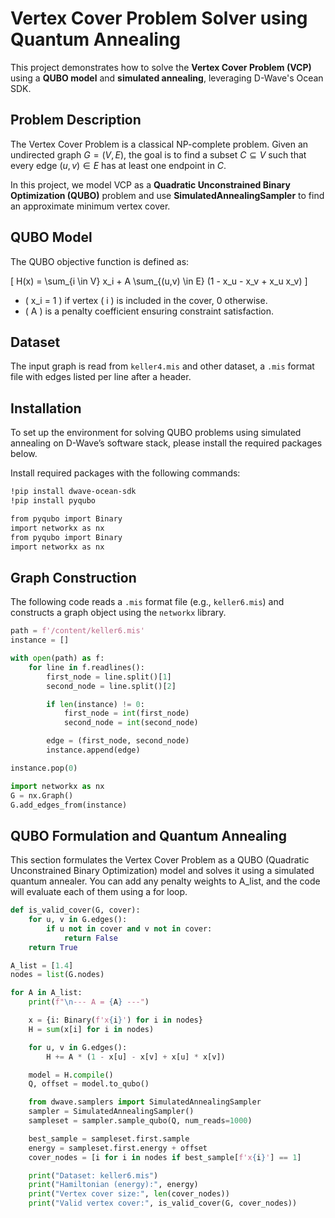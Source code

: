 # Vertex Cover Problem Solver using Quantum Annealing

This project demonstrates how to solve the **Vertex Cover Problem (VCP)** using a **QUBO model** and **simulated annealing**, leveraging D-Wave's Ocean SDK.

## Problem Description

The Vertex Cover Problem is a classical NP-complete problem. Given an undirected graph $G = (V, E)$, the goal is to find a subset $C \subseteq V$ such that every edge $(u, v) \in E$ has at least one endpoint in $C$.

In this project, we model VCP as a **Quadratic Unconstrained Binary Optimization (QUBO)** problem and use **SimulatedAnnealingSampler** to find an approximate minimum vertex cover.



## QUBO Model

The QUBO objective function is defined as:

\[
H(x) = \sum_{i \in V} x_i + A \sum_{(u,v) \in E} (1 - x_u - x_v + x_u x_v)
\]

- \( x_i = 1 \) if vertex \( i \) is included in the cover, 0 otherwise.
- \( A \) is a penalty coefficient ensuring constraint satisfaction.



## Dataset

The input graph is read from `keller4.mis` and other dataset, a `.mis` format file with edges listed per line after a header.



## Installation

To set up the environment for solving QUBO problems using simulated annealing on D-Wave’s software stack, please install the required packages below.

Install required packages with the following commands:

```bash
!pip install dwave-ocean-sdk
!pip install pyqubo

from pyqubo import Binary
import networkx as nx
from pyqubo import Binary
import networkx as nx
```

## Graph Construction

The following code reads a `.mis` format file (e.g., `keller6.mis`) and constructs a graph object using the `networkx` library.

```python
path = f'/content/keller6.mis' 
instance = [] 

with open(path) as f:
    for line in f.readlines():
        first_node = line.split()[1]   
        second_node = line.split()[2]  

        if len(instance) != 0:
            first_node = int(first_node)
            second_node = int(second_node)

        edge = (first_node, second_node)
        instance.append(edge)

instance.pop(0)  

import networkx as nx
G = nx.Graph()
G.add_edges_from(instance) 
```
## QUBO Formulation and Quantum Annealing

This section formulates the Vertex Cover Problem as a QUBO (Quadratic Unconstrained Binary Optimization) model and solves it using a simulated quantum annealer.
You can add any penalty weights to A_list, and the code will evaluate each of them using a for loop.

```python
def is_valid_cover(G, cover):
    for u, v in G.edges():
        if u not in cover and v not in cover:
            return False
    return True

A_list = [1.4]
nodes = list(G.nodes)

for A in A_list:
    print(f"\n--- A = {A} ---")

    x = {i: Binary(f'x{i}') for i in nodes}  
    H = sum(x[i] for i in nodes)            

    for u, v in G.edges():
        H += A * (1 - x[u] - x[v] + x[u] * x[v])

    model = H.compile()
    Q, offset = model.to_qubo()

    from dwave.samplers import SimulatedAnnealingSampler
    sampler = SimulatedAnnealingSampler()
    sampleset = sampler.sample_qubo(Q, num_reads=1000)

    best_sample = sampleset.first.sample
    energy = sampleset.first.energy + offset
    cover_nodes = [i for i in nodes if best_sample[f'x{i}'] == 1]

    print("Dataset: keller6.mis")
    print("Hamiltonian (energy):", energy)
    print("Vertex cover size:", len(cover_nodes))
    print("Valid vertex cover:", is_valid_cover(G, cover_nodes))
```
